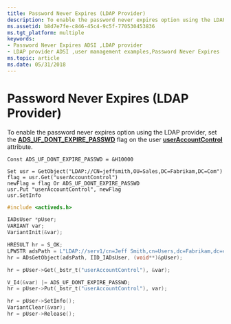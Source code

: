 ```yaml
---
title: Password Never Expires (LDAP Provider)
description: To enable the password never expires option using the LDAP provider, set the ADS\_UF\_DONT\_EXPIRE\_PASSWD flag on the user userAccountControl attribute.
ms.assetid: b8d7e7fe-c846-45c4-9c5f-770530453836
ms.tgt_platform: multiple
keywords:
- Password Never Expires ADSI ,LDAP provider
- LDAP provider ADSI ,user management examples,Password Never Expires
ms.topic: article
ms.date: 05/31/2018
---
```


# Password Never Expires (LDAP Provider)

To enable the password never expires option using the LDAP provider, set the [**ADS\_UF\_DONT\_EXPIRE\_PASSWD**](/windows/win32/api/iads/ne-iads-ads_user_flag_enum) flag on the user [**userAccountControl**](https://docs.microsoft.com/windows/desktop/ADSchema/a-useraccountcontrol) attribute.


```VB
Const ADS_UF_DONT_EXPIRE_PASSWD = &H10000

Set usr = GetObject("LDAP://CN=jeffsmith,OU=Sales,DC=Fabrikam,DC=Com")
flag = usr.Get("userAccountControl")
newFlag = flag Or ADS_UF_DONT_EXPIRE_PASSWD
usr.Put "userAccountControl", newFlag
usr.SetInfo
```




```C++
#include <activeds.h>

IADsUser *pUser;
VARIANT var;
VariantInit(&var);

HRESULT hr = S_OK;
LPWSTR adsPath = L"LDAP://serv1/cn=Jeff Smith,cn=Users,dc=Fabrikam,dc=com";
hr = ADsGetObject(adsPath, IID_IADsUser, (void**)&pUser);

hr = pUser->Get(_bstr_t("userAccountControl"), &var);

V_I4(&var) |= ADS_UF_DONT_EXPIRE_PASSWD;
hr = pUser->Put(_bstr_t("userAccountControl"), var);

hr = pUser->SetInfo();
VariantClear(&var);
hr = pUser->Release();
```



 

 




